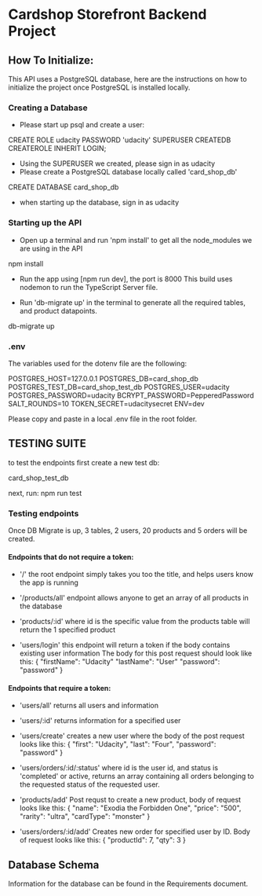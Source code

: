 # Cardshop Storefront Backend Project

## How To Initialize:
This API uses a PostgreSQL database, here are the instructions on how to initialize the project once PostgreSQL is installed locally.

### Creating a Database
- Please start up psql and create a user:

CREATE ROLE udacity PASSWORD 'udacity' SUPERUSER CREATEDB CREATEROLE INHERIT LOGIN;

- Using the SUPERUSER we created, please sign in as udacity
- Please create a PostgreSQL database locally called 'card_shop_db'

CREATE DATABASE card_shop_db

- when starting up the database, sign in as udacity

### Starting up the API
- Open up a terminal and run 'npm install' to get all the node_modules we are using in the API

npm install

- Run the app using [npm run dev], the port is 8000
This build uses nodemon to run the TypeScript Server file.


- Run 'db-migrate up' in the terminal to generate all the required tables, and product datapoints.

db-migrate up


### .env
The variables used for the dotenv file are the following:

POSTGRES_HOST=127.0.0.1
POSTGRES_DB=card_shop_db
POSTGRES_TEST_DB=card_shop_test_db
POSTGRES_USER=udacity
POSTGRES_PASSWORD=udacity
BCRYPT_PASSWORD=PepperedPassword
SALT_ROUNDS=10
TOKEN_SECRET=udacitysecret
ENV=dev

Please copy and paste in a local .env file in the root folder.
## TESTING SUITE
to test the endpoints 
first create a new test db:

card_shop_test_db

next, run:
npm run test

### Testing endpoints
Once DB Migrate is up, 3 tables, 2 users, 20 products  and 5 orders will be created.

#### Endpoints that do not require a token:
- '/' the root endpoint simply takes you too the title, and helps users know the app is running

- '/products/all' endpoint allows anyone to get an array of all products in the database
- 'products/:id' where id is the specific value from the products table will return the 1 specified product
- 'users/login' this endpoint will return a token if the body contains existing user information
The body for this post request should look like this:
{
    "firstName": "Udacity"
    "lastName": "User"
    "password": "password"
}


#### Endpoints that require a token:
- 'users/all' returns all users and information
- 'users/:id' returns information for a specified user
- 'users/create' creates a new user where the body of the post request looks like this:
{
    "first": "Udacity",
    "last": "Four",
    "password": "password"
}
- 'users/orders/:id/:status' where id is the user id, and status is 'completed' or active, returns an array containing all orders belonging to the requested status of the requested user.

- 'products/add' Post requst to create a new product, body of request looks like this:
{
    "name": "Exodia the Forbidden One",
    "price": "500",
    "rarity": "ultra",
    "cardType": "monster"
}

- 'users/orders/:id/add' Creates new order for specified user by ID. Body of request looks like this:
{
    "productId": 7,
    "qty": 3
}

## Database Schema
Information for the database can be found in the Requirements document.